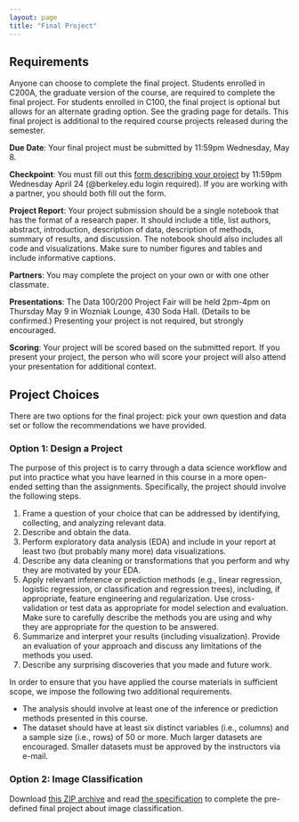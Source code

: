 ```yaml
---
layout: page
title: "Final Project"
---
```


## Requirements

Anyone can choose to complete the final project. Students enrolled in C200A, the
graduate version of the course, are required to complete the final project.
For students enrolled in C100, the final project is optional but allows for an
alternate grading option. See the grading page for details. This final project
is additional to the required course projects released during the semester.

**Due Date**: Your final project must be submitted by 11:59pm Wednesday, May 8.

**Checkpoint**: You must fill out this [form describing your
project](https://forms.gle/xiUZp8aAETuRkApr8) by 11:59pm Wednesday April 24
(@berkeley.edu login required). If you are working with a partner, you should
both fill out the form.

**Project Report**: Your project submission should be a single notebook that has
the format of a research paper. It should include a title, list authors,
abstract, introduction, description of data, description of methods, summary of
results, and discussion. The notebook should also includes all code and
visualizations. Make sure to number figures and tables and include informative
captions.

**Partners**:  You may complete the project on your own or with one other classmate.

**Presentations**: The Data 100/200 Project Fair will be held 2pm-4pm on
Thursday May 9 in Wozniak Lounge, 430 Soda Hall. (Details to be confirmed.)
Presenting your project is not required, but strongly encouraged.

**Scoring**: Your project will be scored based on the submitted report. If you
present your project, the person who will score your project will also attend
your presentation for additional context.

## Project Choices

There are two options for the final project: pick your own question and data set
or follow the recommendations we have provided.

### Option 1: Design a Project

The purpose of this project is to carry through a data science workflow and put into practice what you have learned in this course in a more open-ended setting than the assignments. Specifically, the project should involve the following steps.
1. Frame a question of your choice that can be addressed by identifying, collecting, and analyzing relevant data.
2. Describe and obtain the data.
3. Perform exploratory data analysis (EDA) and include in your report at least two (but probably many more) data visualizations.
4. Describe any data cleaning or transformations that you perform and why they are motivated by your EDA.
5. Apply relevant inference or prediction methods (e.g., linear regression, logistic regression, or classification and regression trees), including, if appropriate, feature engineering and regularization. Use cross-validation or test data as appropriate for model selection and evaluation. Make sure to carefully describe the methods you are using and why they are appropriate for the question to be answered.
6. Summarize and interpret your results (including visualization). Provide an evaluation of your approach and discuss any limitations of the methods you used.
7.  Describe any surprising discoveries that you made and future work.

In order to ensure that you have applied the course materials in sufficient scope, we impose the following two additional requirements.
* The analysis should involve at least one of the inference or prediction methods presented in this course.
* The dataset should have at least six distinct variables (i.e., columns) and a sample size (i.e., rows) of 50 or more. Much larger datasets are encouraged. Smaller datasets must be approved by the instructors via e-mail.

### Option 2: Image Classification

Download [this ZIP archive](assets/final_project.zip) and read [the specification](assets/final_project.pdf) to complete the pre-defined final project about image classification.
